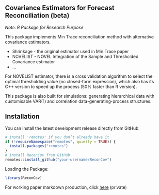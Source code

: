 ## Covariance Estimators for Forecast Reconciliation (beta)
*Note: R Package for Research Purpose*

This package implements Min Trace reconciliation method with alternative covariance estimators.

- Shrinkage - the original estimator used in Min Trace paper
- NOVELIST - NOVEL Integration of the Sample and Thresholded Covariance estimator
- ...

For NOVELIST estimator, there is a cross validation algorithm to select the optimal thresholding value (no closed-form expression), which also has its C++ version to speed up the process (50% faster than R version).

This package is also built for simulations: generating hierarchical data with customisable VAR(1) and correlation data-generating-process structures.

## Installation

You can install the latest development release directly from GitHub:

```r
# install 'remotes' if you don’t already have it
if (!requireNamespace("remotes", quietly = TRUE)) {
  install.packages("remotes")
}
# install ReconCov from GitHub
remotes::install_github("your-username/ReconCov")
```

Loading the Package:

```r
library(ReconCov)
```




For working paper markdown production, click [here](https://github.com/lordtahdus/Recon_Honours_Thesis) (private)

